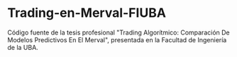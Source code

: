 # Trading-en-Merval-FIUBA
Código fuente de la tesis profesional "Trading Algorítmico: Comparación De Modelos Predictivos En El Merval", presentada en la Facultad de Ingeniería de la UBA.
